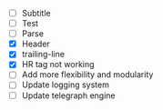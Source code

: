 - [ ] Subtitle
- [ ] Test
- [ ] Parse
- [X] Header
- [x] trailing-line
- [x] HR tag not working
- [ ] Add more flexibility and modularity
- [ ] Update logging system
- [ ] Update telegraph engine
